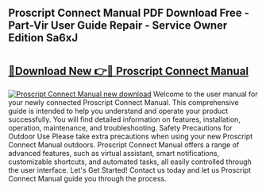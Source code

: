 ## Proscript Connect Manual PDF Download Free - Part-Vir User Guide Repair - Service Owner Edition Sa6xJ

# <h2><a href="http://cf23670.oget.top/?id=Proscript+Connect+Manual">🔗Download New 👉🔴 Proscript Connect Manual</a></h2>

[![Proscript Connect Manual new download](https://i.imgur.com/5g1atiW.png)](http://cf23670.oget.top/?id=Proscript+Connect+Manual)
Welcome to the user manual for your newly connected Proscript Connect Manual. This comprehensive guide is intended to help you understand and operate your product successfully. You will find detailed information on features, installation, operation, maintenance, and troubleshooting. Safety Precautions for Outdoor Use Please take extra precautions when using your new Proscript Connect Manual outdoors. Proscript Connect Manual offers a range of advanced features, such as virtual assistant, smart notifications, customizable shortcuts, and automated tasks, all easily controlled through the user interface. Let's Get Started! Contact us today and let us Proscript Connect Manual guide you through the process.
